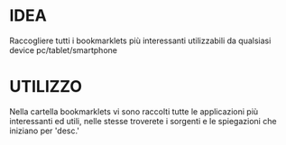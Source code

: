 IDEA
======

Raccogliere tutti i bookmarklets più interessanti utilizzabili da qualsiasi device pc/tablet/smartphone

UTILIZZO
======

Nella cartella bookmarklets vi sono raccolti tutte le applicazioni più interessanti ed utili, nelle stesse
troverete i sorgenti e le spiegazioni che iniziano per 'desc.'
